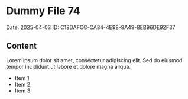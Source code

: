 # Dummy File 74

Date: 2025-04-03
ID: C18DAFCC-CA84-4E98-9A49-8EB96DE92F37

## Content

Lorem ipsum dolor sit amet, consectetur adipiscing elit.
Sed do eiusmod tempor incididunt ut labore et dolore magna aliqua.

* Item 1
* Item 2
* Item 3

